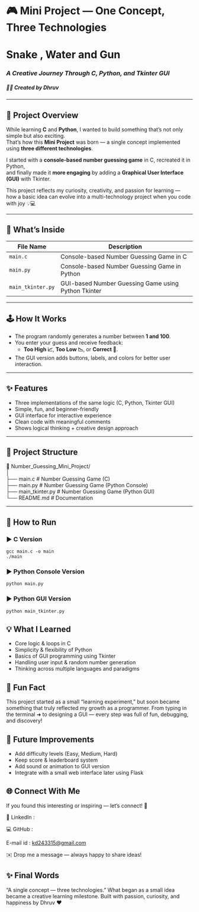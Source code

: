 # 🎮 Mini Project — One Concept, Three Technologies  
# Snake  , Water and Gun
### *A Creative Journey Through C, Python, and Tkinter GUI*  
##### 👨‍💻 Created by **Dhruv**

---

## 🌟 Project Overview

While learning **C** and **Python**, I wanted to build something that’s not only simple but also exciting.  
That’s how this **Mini Project** was born — a single concept implemented using **three different technologies**.

I started with a **console-based number guessing game** in C, recreated it in Python,  
and finally made it **more engaging** by adding a **Graphical User Interface (GUI)** with Tkinter.  

This project reflects my curiosity, creativity, and passion for learning —  
how a basic idea can evolve into a multi-technology project when you code with joy 💡💻

---

## 🧠 What’s Inside

| File Name | Description |
|------------|--------------|
| `main.c` | Console-based Number Guessing Game in C |
| `main.py` | Console-based Number Guessing Game in Python |
| `main_tkinter.py` | GUI-based Number Guessing Game using Python Tkinter |

---

## 🕹️ How It Works

- The program randomly generates a number between **1 and 100**.  
- You enter your guess and receive feedback:  
  - **Too High 📈**, **Too Low 📉**, or **Correct 🎉**.  
- The GUI version adds buttons, labels, and colors for better user interaction.  

---

## ✨ Features

- Three implementations of the same logic (C, Python, Tkinter GUI)  
- Simple, fun, and beginner-friendly  
- GUI interface for interactive experience  
- Clean code with meaningful comments  
- Shows logical thinking + creative design approach  

---

## 📁 Project Structure

📂 Number_Guessing_Mini_Project/\
│\
├── main.c # Number Guessing Game (C)\
├── main.py # Number Guessing Game (Python Console)\
├── main_tkinter.py # Number Guessing Game (Python GUI)\
└── README.md # Documentation


---

## 🚀 How to Run

### ▶️ C Version
```
gcc main.c -o main
./main
```
### ▶️ Python Console Version
```
python main.py
```

### ▶️ Python GUI Version
```
python main_tkinter.py
```

## 💡 What I Learned

- Core logic & loops in C
- Simplicity & flexibility of Python
- Basics of GUI programming using Tkinter
- Handling user input & random number generation
- Thinking across multiple languages and paradigms

## 🎉 Fun Fact

This project started as a small “learning experiment,”
but soon became something that truly reflected my growth as a programmer.
From typing in the terminal ➜ to designing a GUI — every step was full of fun, debugging, and discovery!

## 🧩 Future Improvements
- Add difficulty levels (Easy, Medium, Hard)
- Keep score & leaderboard system
- Add sound or animation to GUI version
- Integrate with a small web interface later using Flask

## 🌐 Connect With Me

If you found this interesting or inspiring — let’s connect! 🚀

💼 LinkedIn :

💻 GitHub : 

E-mail id : kd243315@gmail.com

✉️ Drop me a message — always happy to share ideas!

## ✨ Final Words

“A single concept — three technologies.”
What began as a small idea became a creative learning milestone.
Built with passion, curiosity, and happiness by Dhruv ❤️